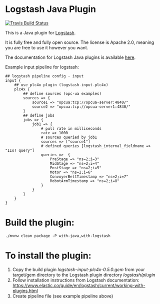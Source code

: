 <!--

  Licensed to the Apache Software Foundation (ASF) under one or more
  contributor license agreements.  See the NOTICE file distributed with
  this work for additional information regarding copyright ownership.
  The ASF licenses this file to You under the Apache License, Version 2.0
  (the "License"); you may not use this file except in compliance with
  the License.  You may obtain a copy of the License at

      http://www.apache.org/licenses/LICENSE-2.0

  Unless required by applicable law or agreed to in writing, software
  distributed under the License is distributed on an "AS IS" BASIS,
  WITHOUT WARRANTIES OR CONDITIONS OF ANY KIND, either express or implied.
  See the License for the specific language governing permissions and
  limitations under the License.

-->

# Logstash Java Plugin

[![Travis Build Status](https://travis-ci.org/logstash-plugins/logstash-filter-java_filter_example.svg)](https://travis-ci.org/logstash-plugins/logstash-filter-java_filter_example)

This is a Java plugin for [Logstash](https://github.com/elastic/logstash).

It is fully free and fully open source. The license is Apache 2.0, meaning you are free to use it however you want.

The documentation for Logstash Java plugins is available [here](https://www.elastic.co/guide/en/logstash/6.7/contributing-java-plugin.html).

Example input pipeline for logstash:
```
## logstash pipeline config - input
input {
	## use plc4x plugin (logstash-input-plc4x)
	plc4x {
		## define sources (opc-ua examples)
		sources => {
			source1 => "opcua:tcp://opcua-server:4840/"
			source2 => "opcua:tcp://opcua-server1:4840/"
		}
		## define jobs
		jobs => {
			job1 => {
				# pull rate in milliseconds
				rate => 1000
				# sources queried by job1
				sources => ["source1"]
				# defined queries [logstash_internal_fieldname => "IIoT query"]
				queries =>  {
					PreStage => "ns=2;i=3"
					MidStage => "ns=2;i=4"
					PostStage => "ns=2;i=5"
					Motor => "ns=2;i=6"
					ConvoyerBeltTimestamp => "ns=2;i=7"
					RobotArmTimestamp => "ns=2;i=8"
				}
			}
		}
	}
}
```

# Build the plugin:

    ./mvnw clean package -P with-java,with-logstash

# To install the plugin:
1) Copy the build plugin *logstash-input-plc4x-0.5.0.gem* from your target/gem directory to the Logstash plugin directory *logstash/plugin*
2) Follow installation instructions from Logstash documentation: https://www.elastic.co/guide/en/logstash/current/working-with-plugins.html
3) Create pipeline file (see example pipeline above)